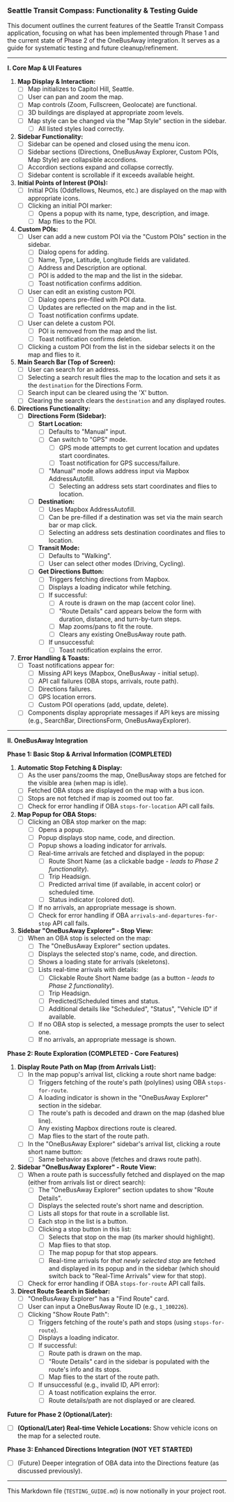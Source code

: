 
### Seattle Transit Compass: Functionality & Testing Guide

This document outlines the current features of the Seattle Transit Compass application, focusing on what has been implemented through Phase 1 and the current state of Phase 2 of the OneBusAway integration. It serves as a guide for systematic testing and future cleanup/refinement.

---

**I. Core Map & UI Features**

1.  **Map Display & Interaction:**
    *   [ ] Map initializes to Capitol Hill, Seattle.
    *   [ ] User can pan and zoom the map.
    *   [ ] Map controls (Zoom, Fullscreen, Geolocate) are functional.
    *   [ ] 3D buildings are displayed at appropriate zoom levels.
    *   [ ] Map style can be changed via the "Map Style" section in the sidebar.
        *   [ ] All listed styles load correctly.
2.  **Sidebar Functionality:**
    *   [ ] Sidebar can be opened and closed using the menu icon.
    *   [ ] Sidebar sections (Directions, OneBusAway Explorer, Custom POIs, Map Style) are collapsible accordions.
    *   [ ] Accordion sections expand and collapse correctly.
    *   [ ] Sidebar content is scrollable if it exceeds available height.
3.  **Initial Points of Interest (POIs):**
    *   [ ] Initial POIs (Oddfellows, Neumos, etc.) are displayed on the map with appropriate icons.
    *   [ ] Clicking an initial POI marker:
        *   [ ] Opens a popup with its name, type, description, and image.
        *   [ ] Map flies to the POI.
4.  **Custom POIs:**
    *   [ ] User can add a new custom POI via the "Custom POIs" section in the sidebar.
        *   [ ] Dialog opens for adding.
        *   [ ] Name, Type, Latitude, Longitude fields are validated.
        *   [ ] Address and Description are optional.
        *   [ ] POI is added to the map and the list in the sidebar.
        *   [ ] Toast notification confirms addition.
    *   [ ] User can edit an existing custom POI.
        *   [ ] Dialog opens pre-filled with POI data.
        *   [ ] Updates are reflected on the map and in the list.
        *   [ ] Toast notification confirms update.
    *   [ ] User can delete a custom POI.
        *   [ ] POI is removed from the map and the list.
        *   [ ] Toast notification confirms deletion.
    *   [ ] Clicking a custom POI from the list in the sidebar selects it on the map and flies to it.
5.  **Main Search Bar (Top of Screen):**
    *   [ ] User can search for an address.
    *   [ ] Selecting a search result flies the map to the location and sets it as the `destination` for the Directions Form.
    *   [ ] Search input can be cleared using the 'X' button.
    *   [ ] Clearing the search clears the `destination` and any displayed routes.
6.  **Directions Functionality:**
    *   [ ] **Directions Form (Sidebar):**
        *   [ ] **Start Location:**
            *   [ ] Defaults to "Manual" input.
            *   [ ] Can switch to "GPS" mode.
                *   [ ] GPS mode attempts to get current location and updates start coordinates.
                *   [ ] Toast notification for GPS success/failure.
            *   [ ] "Manual" mode allows address input via Mapbox AddressAutofill.
                *   [ ] Selecting an address sets start coordinates and flies to location.
        *   [ ] **Destination:**
            *   [ ] Uses Mapbox AddressAutofill.
            *   [ ] Can be pre-filled if a destination was set via the main search bar or map click.
            *   [ ] Selecting an address sets destination coordinates and flies to location.
        *   [ ] **Transit Mode:**
            *   [ ] Defaults to "Walking".
            *   [ ] User can select other modes (Driving, Cycling).
        *   [ ] **Get Directions Button:**
            *   [ ] Triggers fetching directions from Mapbox.
            *   [ ] Displays a loading indicator while fetching.
            *   [ ] If successful:
                *   [ ] A route is drawn on the map (accent color line).
                *   [ ] "Route Details" card appears below the form with duration, distance, and turn-by-turn steps.
                *   [ ] Map zooms/pans to fit the route.
                *   [ ] Clears any existing OneBusAway route path.
            *   [ ] If unsuccessful:
                *   [ ] Toast notification explains the error.
7.  **Error Handling & Toasts:**
    *   [ ] Toast notifications appear for:
        *   [ ] Missing API keys (Mapbox, OneBusAway - initial setup).
        *   [ ] API call failures (OBA stops, arrivals, route path).
        *   [ ] Directions failures.
        *   [ ] GPS location errors.
        *   [ ] Custom POI operations (add, update, delete).
    *   [ ] Components display appropriate messages if API keys are missing (e.g., SearchBar, DirectionsForm, OneBusAwayExplorer).

---

**II. OneBusAway Integration**

**Phase 1: Basic Stop & Arrival Information (COMPLETED)**

1.  **Automatic Stop Fetching & Display:**
    *   [ ] As the user pans/zooms the map, OneBusAway stops are fetched for the visible area (when map is idle).
    *   [ ] Fetched OBA stops are displayed on the map with a bus icon.
    *   [ ] Stops are not fetched if map is zoomed out too far.
    *   [ ] Check for error handling if OBA `stops-for-location` API call fails.
2.  **Map Popup for OBA Stops:**
    *   [ ] Clicking an OBA stop marker on the map:
        *   [ ] Opens a popup.
        *   [ ] Popup displays stop name, code, and direction.
        *   [ ] Popup shows a loading indicator for arrivals.
        *   [ ] Real-time arrivals are fetched and displayed in the popup:
            *   [ ] Route Short Name (as a clickable badge - *leads to Phase 2 functionality*).
            *   [ ] Trip Headsign.
            *   [ ] Predicted arrival time (if available, in accent color) or scheduled time.
            *   [ ] Status indicator (colored dot).
        *   [ ] If no arrivals, an appropriate message is shown.
        *   [ ] Check for error handling if OBA `arrivals-and-departures-for-stop` API call fails.
3.  **Sidebar "OneBusAway Explorer" - Stop View:**
    *   [ ] When an OBA stop is selected on the map:
        *   [ ] The "OneBusAway Explorer" section updates.
        *   [ ] Displays the selected stop's name, code, and direction.
        *   [ ] Shows a loading state for arrivals (skeletons).
        *   [ ] Lists real-time arrivals with details:
            *   [ ] Clickable Route Short Name badge (as a button - *leads to Phase 2 functionality*).
            *   [ ] Trip Headsign.
            *   [ ] Predicted/Scheduled times and status.
            *   [ ] Additional details like "Scheduled", "Status", "Vehicle ID" if available.
        *   [ ] If no OBA stop is selected, a message prompts the user to select one.
        *   [ ] If no arrivals, an appropriate message is shown.

**Phase 2: Route Exploration (COMPLETED - Core Features)**

1.  **Display Route Path on Map (from Arrivals List):**
    *   [ ] In the map popup's arrival list, clicking a route short name badge:
        *   [ ] Triggers fetching of the route's path (polylines) using OBA `stops-for-route`.
        *   [ ] A loading indicator is shown in the "OneBusAway Explorer" section in the sidebar.
        *   [ ] The route's path is decoded and drawn on the map (dashed blue line).
        *   [ ] Any existing Mapbox directions route is cleared.
        *   [ ] Map flies to the start of the route path.
    *   [ ] In the "OneBusAway Explorer" sidebar's arrival list, clicking a route short name button:
        *   [ ] Same behavior as above (fetches and draws route path).
2.  **Sidebar "OneBusAway Explorer" - Route View:**
    *   [ ] When a route path is successfully fetched and displayed on the map (either from arrivals list or direct search):
        *   [ ] The "OneBusAway Explorer" section updates to show "Route Details".
        *   [ ] Displays the selected route's short name and description.
        *   [ ] Lists all stops for that route in a scrollable list.
        *   [ ] Each stop in the list is a button.
        *   [ ] Clicking a stop button in this list:
            *   [ ] Selects that stop on the map (its marker should highlight).
            *   [ ] Map flies to that stop.
            *   [ ] The map popup for that stop appears.
            *   [ ] Real-time arrivals for *that newly selected stop* are fetched and displayed in its popup and in the sidebar (which should switch back to "Real-Time Arrivals" view for that stop).
    *   [ ] Check for error handling if OBA `stops-for-route` API call fails.
3.  **Direct Route Search in Sidebar:**
    *   [ ] "OneBusAway Explorer" has a "Find Route" card.
    *   [ ] User can input a OneBusAway Route ID (e.g., `1_100226`).
    *   [ ] Clicking "Show Route Path":
        *   [ ] Triggers fetching of the route's path and stops (using `stops-for-route`).
        *   [ ] Displays a loading indicator.
        *   [ ] If successful:
            *   [ ] Route path is drawn on the map.
            *   [ ] "Route Details" card in the sidebar is populated with the route's info and its stops.
            *   [ ] Map flies to the start of the route path.
        *   [ ] If unsuccessful (e.g., invalid ID, API error):
            *   [ ] A toast notification explains the error.
            *   [ ] Route details/path are not displayed or are cleared.

**Future for Phase 2 (Optional/Later):**

*   [ ] **(Optional/Later) Real-time Vehicle Locations:** Show vehicle icons on the map for a selected route.

**Phase 3: Enhanced Directions Integration (NOT YET STARTED)**

*   [ ] (Future) Deeper integration of OBA data into the Directions feature (as discussed previously).

---

This Markdown file (`TESTING_GUIDE.md`) is now notionally in your project root.
